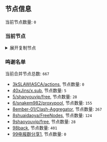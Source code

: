 
## 节点信息
当前节点数量: `0`
### 当前节点
<details>
  <summary>展开复制节点</summary>

    

</details>

### 鸣谢名单
当前合并节点总数: `667`
- [3kSLAWIASCA/actions](https://github.com/kSLAWIASCA/actions), 节点数量: `0`
- [40xJins/x.sub](https://github.com/0xJins/x.sub), 节点数量: `5`
- [5/shaoyouvip/free](https://github.com/shaoyouvip/free), 节点数量: `28`
- [6/snakem982/proxypool](https://github.com/snakem982/proxypool), 节点数量: `155`
- [8ember-01/Clash-Aggregator](https://github.com/ember-01/Clash-Aggregator), 节点数量: `267`
- [8shuaidaoya/FreeNodes](https://github.com/shuaidaoya/FreeNodes), 节点数量: `124`
- [9shaoyouvip/free](https://github.com/shaoyouvip/free), 节点数量: `28`
- [98back](https://github.com/firefoxmmx2/v2rayshare_subcription), 节点数量: `401`
- [99电报群分享1](https://github.com/cdddbc/getAirport), 节点数量: `0`


